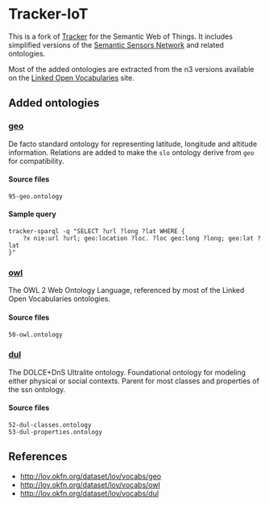 
Tracker-IoT
===========

This is a fork of [Tracker](http://wiki.gnome.org/Projects/Tracker) for the Semantic Web of Things.
It includes simplified versions of the [Semantic Sensors Network](https://www.w3.org/2005/Incubator/ssn/ssnx/ssn) and related ontologies.

Most of the added ontologies are extracted from the n3 versions available on the [Linked Open Vocabularies](http://lov.okfn.org/dataset/lov/) site.


Added ontologies
----------------

### [geo](http://lov.okfn.org/dataset/lov/vocabs/geo)

De facto standard ontology for representing latitude, longitude and altitude information.
Relations are added to make the `slo` ontology derive from `geo` for compatibility.

#### Source files

	95-geo.ontology

#### Sample query
	tracker-sparql -q "SELECT ?url ?long ?lat WHERE {
		?x nie:url ?url; geo:location ?loc. ?loc geo:long ?long; geo:lat ?lat
	}"

### [owl](http://lov.okfn.org/dataset/lov/vocabs/owl)

The OWL 2 Web Ontology Language, referenced by most of the Linked Open Vocabularies ontologies.

#### Source files

	50-owl.ontology

### [dul](http://lov.okfn.org/dataset/lov/vocabs/dul)

The DOLCE+DnS Ultralite ontology. Foundational ontology for modeling either physical or social contexts.
Parent for most classes and properties of the ssn ontology.

#### Source files

	52-dul-classes.ontology
	53-dul-properties.ontology


References
----------

  * http://lov.okfn.org/dataset/lov/vocabs/geo
  * http://lov.okfn.org/dataset/lov/vocabs/owl
  * http://lov.okfn.org/dataset/lov/vocabs/dul
